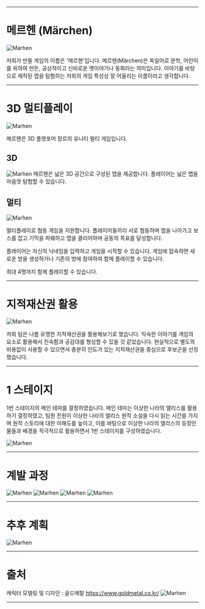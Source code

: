
---
# 메르헨 (Märchen)

![Marhen](/Image/1.png)
 
저희가 만들 게임의 이름은 '메르헨'입니다. 
메르헨(Märchen)은 독일어로 문학, 어린이를 위하여 만든, 공상적이고 신비로운 옛이야기나 동화라는 의미입니다. 
이야기를 바탕으로 제작된 맵을 탐험하는 저희의 게임 특성상 잘 어울리는 이름이라고 생각합니다.

---
# 3D 멀티플레이

![Marhen](/Image/4.png)

메르헨은 3D 플랫포머 장르의 유니티 멀티 게임입니다.

## 3D

![Marhen](/Image/6.png)
메르헨은 넓은 3D 공간으로 구성된 맵을 제공합니다. 
플레이어는 넓은 맵을 마음껏 탐험할 수 있습니다.
</br>

## 멀티

![Marhen](/Image/multi.png)

멀티플레이로 협동 게임을 지원합니다.
플레이어들끼리 서로 협동하며 맵을 나아가고 보스를 잡고 기믹을 파훼하고 맵을 클리어하며 공동의 목표를 달성합니다.

플레이어는 자신의 닉네임을 입력하고 게임을 시작할 수 있습니다. 게임에 접속하면 새로운 방을 생성하거나 기존의 방에 참여하여 함께 플레이할 수 있습니다.

최대 4명까지 함께 플레이할 수 있습니다.

---

 # 지적재산권 활용 

 ![Marhen](/Image/plan.png)

  저희 팀은 나름 유명한 지적재산권을 활용해보기로 했습니다. 익숙한 이야기를 게임의 요소로 활용해서  친숙함과 공감대를 형성할 수 있을 것 같았습니다. 현실적으로 별도의 비용없이 사용할 수 있으면서 충분히 인도가 있는 지적재산권을 중심으로 후보군을 선정했습니다.

---
# 1 스테이지
 1번 스테이지의 메인 테마를 결정하였습니다.
 메인 테마는 이상한 나라의 앨리스를 활용하기 결정하였고, 팀원 전원이 이상한 나라의 앨리스 원작 소설을 다시 읽는 시간을 가지며 원작 스토리에 대한 이해도를 높이고, 이를 바탕으로 이상한 나라의 앨리스의 등장인물들과 배경을 적극적으로 활용하면서 1번 스테이지를 구성하였습니다. 

 ![Marhen](/Image/plan2.png)

---
# 계발 과정

![Marhen](/Image/3.png)
![Marhen](/Image/8.png)
![Marhen](/Image/7.png)
![Marhen](/Image/5.png)

---
# 추후 계획

![Marhen](/Image/9.png)

---
# 출처

캐릭터 모델링 및 디자인 : 골드메탈 https://www.goldmetal.co.kr/
![Marhen](/Image/10.png)

---